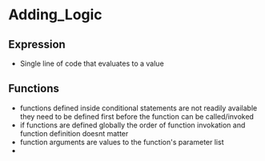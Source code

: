 # Adding_Logic

## Expression

- Single line of code that evaluates to a value

## Functions

- functions defined inside conditional statements are not readily available they need to be defined first before the function can be called/invoked
- if functions are defined globally the order of function invokation and function definition doesnt matter
- function arguments are values to the function's parameter list
-
